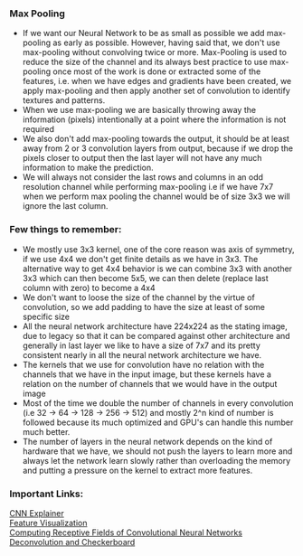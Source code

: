 ### Max Pooling

- If we want our Neural Network to be as small as possible we add max-pooling as early as possible. However, having said that, we don't use max-pooling without convolving twice or more. Max-Pooling is used to reduce the size of the channel and its always best practice to use max-pooling once most of the work is done or extracted some of the features, i.e. when we have edges and gradients have been created, we apply max-pooling and then apply another set of convolution to identify textures and patterns.
- When we use max-pooling we are basically throwing away the information (pixels)  intentionally at a point where the information is not required
- We also don't add max-pooling towards the output, it should be at least away from 2 or 3 convolution layers from output, because if we drop the pixels closer to output then the last layer will not have any much information to make the prediction.
- We will always not consider the last rows and columns in an odd resolution channel while performing max-pooling i.e if we have 7x7 when we perform max pooling the channel would be of size 3x3 we will ignore the last column.

### Few things to remember:
- We mostly use 3x3 kernel, one of the core reason was axis of symmetry, if we use 4x4 we don't get finite details as we have in 3x3.
The alternative way to get 4x4 behavior is we can combine 3x3 with another 3x3 which can then become 5x5, we can then delete (replace last column with zero) to become a 4x4
- We don't want to loose the size of the channel by the virtue of convolution, so we add padding to have the size at least of some specific size
- All the neural network architecture have 224x224 as the stating image, due to legacy so that it can be compared against other architecture and generally in last layer we like to have a size of 7x7 and its pretty consistent nearly in all the neural network architecture we have.
- The kernels that we use for convolution have no relation with the channels that we have in the input image, but these kernels have a relation on the number of channels that we would have in the output image
- Most of the time we double the number of channels in every convolution (i.e 32 -> 64 -> 128 -> 256 -> 512) and mostly 2^n kind of number is followed because its much optimized and GPU's can handle this number much better.
- The number of layers in the neural network depends on the kind of hardware that we have, we should not push the layers to learn more and always let the network learn slowly rather than overloading the memory and putting a pressure on the kernel to extract more features.




### Important Links:
[CNN Explainer](https://poloclub.github.io/cnn-explainer/) <br/>
[Feature Visualization](https://distill.pub/2017/feature-visualization/)<br/>
[Computing Receptive Fields of Convolutional Neural Networks](https://distill.pub/2019/computing-receptive-fields/)<br/>
[Deconvolution and Checkerboard](https://distill.pub/2016/deconv-checkerboard/)
